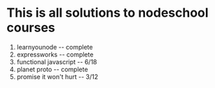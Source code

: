 # This is all solutions to nodeschool courses

1. learnyounode -- complete
2. expressworks -- complete
3. functional javascript -- 6/18
4. planet proto -- complete
5. promise it won't hurt -- 3/12
